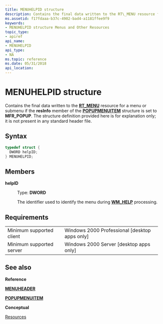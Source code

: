```yaml
---
title: MENUHELPID structure
description: Contains the final data written to the RT\_MENU resource for a menu or submenu if the resInfo member of the POPUPMENUITEM structure is set to MFR\_POPUP.
ms.assetid: f17fdaaa-b37c-4902-bad4-a1181ffee9f9
keywords:
- MENUHELPID structure Menus and Other Resources
topic_type:
- apiref
api_name:
- MENUHELPID
api_type:
- NA
ms.topic: reference
ms.date: 05/31/2018
api_location: 
---
```


# MENUHELPID structure

Contains the final data written to the [**RT\_MENU**](/windows/desktop/menurc/resource-types) resource for a menu or submenu if the **resInfo** member of the [**POPUPMENUITEM**](popupmenuitem.md) structure is set to **MFR\_POPUP**. The structure definition provided here is for explanation only; it is not present in any standard header file.

## Syntax


```C++
typedef struct {
  DWORD helpID;
} MENUHELPID;
```



## Members

<dl> <dt>

**helpID**
</dt> <dd>

Type: **DWORD**

</dd> <dd>

The identifier used to identify the menu during [**WM\_HELP**](/windows/desktop/shell/wm-help) processing.

</dd> </dl>

## Requirements



|                                     |                                                            |
|-------------------------------------|------------------------------------------------------------|
| Minimum supported client<br/> | Windows 2000 Professional \[desktop apps only\]<br/> |
| Minimum supported server<br/> | Windows 2000 Server \[desktop apps only\]<br/>       |



## See also

<dl> <dt>

**Reference**
</dt> <dt>

[**MENUHEADER**](menuheader.md)
</dt> <dt>

[**POPUPMENUITEM**](popupmenuitem.md)
</dt> <dt>

**Conceptual**
</dt> <dt>

[Resources](resources.md)
</dt> </dl>

 

